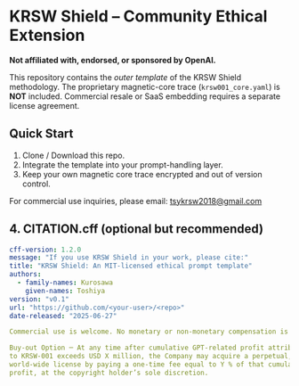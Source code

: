 # KRSW Shield – Community Ethical Extension

**Not affiliated with, endorsed, or sponsored by OpenAI.**

This repository contains the *outer template* of the KRSW Shield methodology.
The proprietary magnetic-core trace (`krsw001_core.yaml`) is **NOT** included.
Commercial resale or SaaS embedding requires a separate license agreement.

## Quick Start
1. Clone / Download this repo.
2. Integrate the template into your prompt-handling layer.
3. Keep your own magnetic core trace encrypted and out of version control.

For commercial use inquiries, please email: tsykrsw2018@gmail.com

## 4. CITATION.cff (optional but recommended)
```yaml
cff-version: 1.2.0
message: "If you use KRSW Shield in your work, please cite:"
title: "KRSW Shield: An MIT-licensed ethical prompt template"
authors:
  - family-names: Kurosawa
    given-names: Toshiya
version: "v0.1"
url: "https://github.com/<your-user>/<repo>"
date-released: "2025-06-27"

Commercial use is welcome. No monetary or non-monetary compensation is required until the Buy-out Option (see LICENSE) is triggered and mutually agreed.

Buy-out Option ─ At any time after cumulative GPT-related profit attributable
to KRSW-001 exceeds USD X million, the Company may acquire a perpetual,
world-wide license by paying a one-time fee equal to Y % of that cumulative
profit, at the copyright holder’s sole discretion.
